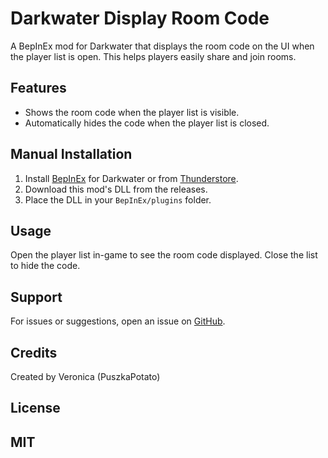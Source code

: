 # Darkwater Display Room Code

A BepInEx mod for Darkwater that displays the room code on the UI when the player list is open. This helps players easily share and join rooms.

## Features
- Shows the room code when the player list is visible.
- Automatically hides the code when the player list is closed.

## Manual Installation
1. Install [BepInEx](https://github.com/BepInEx/BepInEx) for Darkwater or from [Thunderstore](https://thunderstore.io/c/darkwater/p/BepInEx/BepInExPack/).
2. Download this mod's DLL from the releases.
3. Place the DLL in your `BepInEx/plugins` folder.

## Usage
Open the player list in-game to see the room code displayed. Close the list to hide the code.

## Support
For issues or suggestions, open an issue on [GitHub](https://github.com/PuszkaPotato/Darkwater-Display-Room-Code/issues).

## Credits
Created by Veronica (PuszkaPotato)

## License
MIT
---
